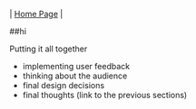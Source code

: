 | [Home Page](https://ellenasakai.github.io/sakaiportfolio/) |

##hi



Putting it all together
- implementing user feedback
- thinking about the audience
- final design decisions
- final thoughts (link to the previous sections)
